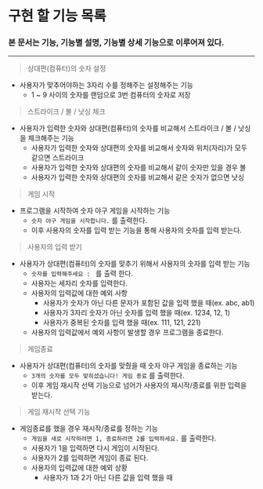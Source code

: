 # 구현 할 기능 목록

### 본 문서는 기능, 기능별 설명, 기능별 상세 기능으로 이루어져 있다.

---

> 상대편(컴퓨터)의 숫자 설정
>
- 사용자가 맞추어야하는 3자리 수를 정해주는 설정해주는 기능
  - 1 ~ 9 사이의 숫자를 랜덤으로 3번 컴퓨터의 숫자로 저장

> 스트라이크 / 볼 / 낫싱 체크
>
- 사용자가 입력한 숫자와 상대편(컴퓨터)의 숫자를 비교해서 스트라이크 / 볼 / 낫싱 을 체크해주는 기능
  - 사용자가 입력한 숫자와 상대편의 숫자를 비교해서 숫자와 위치(자리)가 모두 같으면 스트라이크
  - 사용자가 입력한 숫자와 상대편의 숫자를 비교해서 같이 숫자만 있을 경우 볼
  - 사용자가 입력한 숫자와 상대편의 숫자를 비교해서 같은 숫자가 없으면 낫싱
> 게임 시작
>
- 프로그램을 시작하여 숫자 야구 게임을 시작하는 기능
    - `숫자 야구 게임을 시작합니다.` 를 출력한다.
    - 이후 사용자의 숫자를 입력 받는 기능을 통해 사용자의 숫자를 입력 받는다.
> 사용자의 입력 받기
>
- 사용자가 상대편(컴퓨터)의 숫자를 맞추기 위해서 사용자의 숫자를 입력 받는 기능
    - `숫자를 입력해주세요 : ` 를 출력 한다.
    - 사용자는 세자리 숫자를 입력한다.
    - 사용자의 입력값에 대한 예외 사항
      - 사용자가 숫자가 아닌 다른 문자가 포함된 값을 입력 했을 때(ex. abc, ab1)
      - 사용자가 3자리 숫자가 아닌 숫자를 입력 했을 때(ex. 1234, 12, 1)
      - 사용자가 중복된 숫자를 입력 했을 때(ex. 111, 121, 221)
    - 사용자의 입력값에서 예외 사항이 발생할 경우 프로그램을 종료한다.

> 게임종료
>
- 사용자가 상대편(컴퓨터)의 숫자를 맞췄을 때 숫자 야구 게임을 종료하는 기능
    - `3개의 숫자를 모두 맞히셨습니다! 게임 종료` 를 출력한다.
    - 이후 게임 재시작 선택 기능으로 넘어가 사용자의 재시작/종료를 위한 입력을 받는다.
> 게임 재시작 선택 기능
>
- 게임종료를 했을 경우 재시작/종료를 정하는 기능
    - `게임을 새로 시작하려면 1, 종료하려면 2를 입력하세요.` 를 출력한다.
    - 사용자가 1을 입력하면 다시 게임이 시작된다.
    - 사용자가 2를 입력하면 게임이 종료 된다. 
    - 사용자의 입력값에 대한 예외 상황
      - 사용자가 1과 2가 아닌 다른 값을 입력 했을 때 